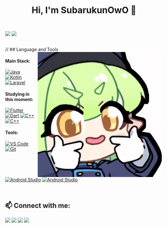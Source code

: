 <h1 align="center">Hi, I'm SubarukunOwO 🚀</h1>


<br>

<img src="https://github-readme-stats.vercel.app/api?username=Subarukunowo&show_icons=true&theme=radical" height="180"/> <img src="https://github-readme-stats.vercel.app/api/top-langs/?username=Subarukunowo&layout=compact&theme=radical" height="180"/>

<br>
//
## Language and Tools

<img src="images/blue-archive-hikari.gif" min-width="400px" max-width="400px" width="400px" align="right" alt="BA Hikari">

#### Main Stack:
[<img height="48px" width="48px" alt="Java" src="https://skillicons.dev/icons?i=java"/>](https://www.java.com)
[<img height="48px" width="48px" alt="Kotlin" src="https://skillicons.dev/icons?i=kotlin"/>](https://kotlinlang.org)
[<img height="48px" width="48px" alt="Laravel" src="https://skillicons.dev/icons?i=laravel"/>](https://laravel.com)

#### Studying in this moment:
[<img height="48px" width="48px" alt="Flutter" src="https://skillicons.dev/icons?i=flutter"/>](https://flutter.dev)
[<img height="48px" width="48px" alt="Dart" src="https://skillicons.dev/icons?i=dart"/>](https://dart.dev)
[<img height="48px" width="48px" alt="C++" src="https://skillicons.dev/icons?i=cpp"/>](https://isocpp.org)
[<img height="48px" width="48px" alt="C++" src="https://skillicons.dev/icons?i=python"/>](https://python.org)
#### Tools:
[<img height="48px" width="48px" alt="VS Code" src="https://skillicons.dev/icons?i=vscode"/>](https://code.visualstudio.com/)
[<img height="48px" width="48px" alt="Git" src="https://skillicons.dev/icons?i=git"/>](https://git-scm.com/)
[<img height="48px" width="48px" alt="Android Studio" src="https://skillicons.dev/icons?i=androidstudio"/>](https://developer.android.com/studio)
[<img height="48px" width="48px" alt="Android Studio" src="https://skillicons.dev/icons?i=idea"/>](https://jetbrains.com)


<br>

## 📫 Connect with me:

<div>
  <a href="https://instagram.com/Subarukunowo" target="_blank"><img src="https://img.shields.io/badge/Instagram-E4405F?style=for-the-badge&logo=instagram&logoColor=white"/></a>
  <a href="https://github.com/Subarukunowo" target="_blank"><img src="https://img.shields.io/badge/GitHub-100000?style=for-the-badge&logo=github&logoColor=white"/></a>
  <a href="mailto:sandymuliakesuma@gmail.com" target="_blank"><img src="https://img.shields.io/badge/Gmail-D14836?style=for-the-badge&logo=gmail&logoColor=white"/></a>
  <a href="https://www.linkedin.com/in/sandy-mulia-kesuma-b797b12b2/" target="_blank"><img src="https://img.shields.io/badge/LinkedIn-0077B5?style=for-the-badge&logo=linkedin&logoColor=white"/></a>
</div>
